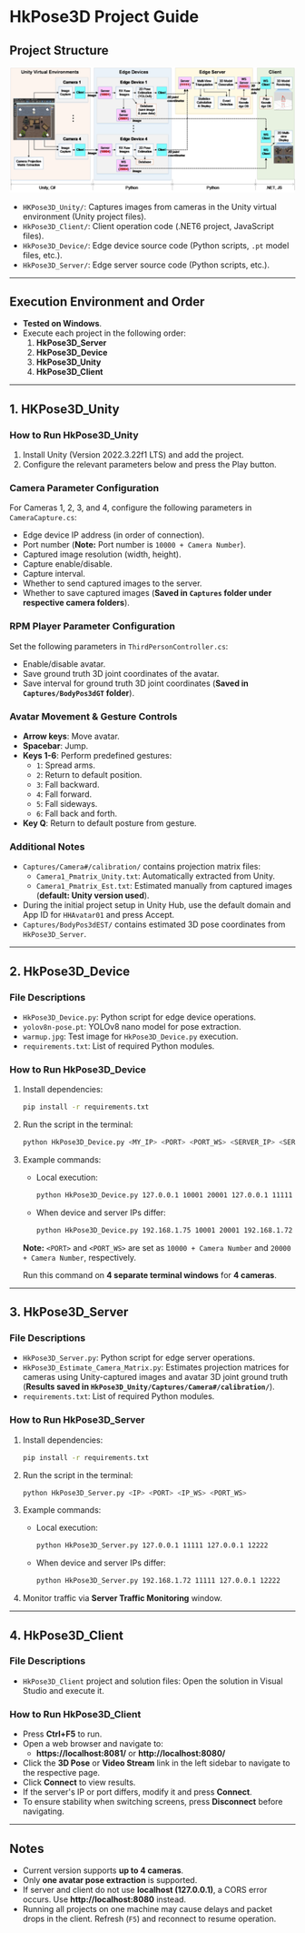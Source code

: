 # HkPose3D Project Guide

## Project Structure

![Project Architecture](./images/structure.png)

- `HKPose3D_Unity/`: Captures images from cameras in the Unity virtual environment (Unity project files).
- `HkPose3D_Client/`: Client operation code (.NET6 project, JavaScript files).
- `HkPose3D_Device/`: Edge device source code (Python scripts, `.pt` model files, etc.).
- `HkPose3D_Server/`: Edge server source code (Python scripts, etc.).

---

## Execution Environment and Order
- **Tested on Windows**.
- Execute each project in the following order:
  1. **HkPose3D_Server**
  2. **HkPose3D_Device**
  3. **HkPose3D_Unity**
  4. **HkPose3D_Client**

---

## 1. HKPose3D_Unity  

### How to Run HkPose3D_Unity
1. Install Unity (Version 2022.3.22f1 LTS) and add the project.
2. Configure the relevant parameters below and press the Play button.

### Camera Parameter Configuration
For Cameras 1, 2, 3, and 4, configure the following parameters in `CameraCapture.cs`:
- Edge device IP address (in order of connection).
- Port number (**Note:** Port number is `10000 + Camera Number`).
- Captured image resolution (width, height).
- Capture enable/disable.
- Capture interval.
- Whether to send captured images to the server.
- Whether to save captured images (**Saved in `Captures` folder under respective camera folders**).

### RPM Player Parameter Configuration
Set the following parameters in `ThirdPersonController.cs`:
- Enable/disable avatar.
- Save ground truth 3D joint coordinates of the avatar.
- Save interval for ground truth 3D joint coordinates (**Saved in `Captures/BodyPos3dGT` folder**).

### Avatar Movement & Gesture Controls
- **Arrow keys**: Move avatar.
- **Spacebar**: Jump.
- **Keys 1-6**: Perform predefined gestures:
  - `1`: Spread arms.
  - `2`: Return to default position.
  - `3`: Fall backward.
  - `4`: Fall forward.
  - `5`: Fall sideways.
  - `6`: Fall back and forth.
- **Key Q**: Return to default posture from gesture.

### Additional Notes
- `Captures/Camera#/calibration/` contains projection matrix files:
  - `Camera1_Pmatrix_Unity.txt`: Automatically extracted from Unity.
  - `Camera1_Pmatrix_Est.txt`: Estimated manually from captured images (**default: Unity version used**).
- During the initial project setup in Unity Hub, use the default domain and App ID for `HHAvatar01` and press Accept.
- `Captures/BodyPos3dEST/` contains estimated 3D pose coordinates from `HkPose3D_Server`.

---

## 2. HkPose3D_Device  

### File Descriptions
- `HkPose3D_Device.py`: Python script for edge device operations.
- `yolov8n-pose.pt`: YOLOv8 nano model for pose extraction.
- `warmup.jpg`: Test image for `HkPose3D_Device.py` execution.
- `requirements.txt`: List of required Python modules.

### How to Run HkPose3D_Device
1. Install dependencies:
   ```sh
   pip install -r requirements.txt
   ```
2. Run the script in the terminal:
   ```sh
   python HkPose3D_Device.py <MY_IP> <PORT> <PORT_WS> <SERVER_IP> <SERVER_PORT>
   ```
3. Example commands:
   - Local execution:
     ```sh
     python HkPose3D_Device.py 127.0.0.1 10001 20001 127.0.0.1 11111
     ```
   - When device and server IPs differ:
     ```sh
     python HkPose3D_Device.py 192.168.1.75 10001 20001 192.168.1.72 11111
     ```

   **Note:** `<PORT>` and `<PORT_WS>` are set as `10000 + Camera Number` and `20000 + Camera Number`, respectively.

   Run this command on **4 separate terminal windows** for **4 cameras**.

---

## 3. HkPose3D_Server  

### File Descriptions
- `HkPose3D_Server.py`: Python script for edge server operations.
- `HkPose3D_Estimate_Camera_Matrix.py`: Estimates projection matrices for cameras using Unity-captured images and avatar 3D joint ground truth (**Results saved in `HkPose3D_Unity/Captures/Camera#/calibration/`**).
- `requirements.txt`: List of required Python modules.

### How to Run HkPose3D_Server
1. Install dependencies:
   ```sh
   pip install -r requirements.txt
   ```
2. Run the script in the terminal:
   ```sh
   python HkPose3D_Server.py <IP> <PORT> <IP_WS> <PORT_WS>
   ```
3. Example commands:
   - Local execution:
     ```sh
     python HkPose3D_Server.py 127.0.0.1 11111 127.0.0.1 12222
     ```
   - When device and server IPs differ:
     ```sh
     python HkPose3D_Server.py 192.168.1.72 11111 127.0.0.1 12222
     ```

4. Monitor traffic via **Server Traffic Monitoring** window.

---

## 4. HkPose3D_Client

### File Descriptions
- `HkPose3D_Client` project and solution files: Open the solution in Visual Studio and execute it.

### How to Run HkPose3D_Client
- Press **Ctrl+F5** to run.
- Open a web browser and navigate to:
  - **https://localhost:8081/** or **http://localhost:8080/**
- Click the **3D Pose** or **Video Stream** link in the left sidebar to navigate to the respective page.
- Click **Connect** to view results.
- If the server's IP or port differs, modify it and press **Connect**.
- To ensure stability when switching screens, press **Disconnect** before navigating.

---

## Notes
- Current version supports **up to 4 cameras**.
- Only **one avatar pose extraction** is supported.
- If server and client do not use **localhost (127.0.0.1)**, a CORS error occurs. Use **http://localhost:8080** instead.
- Running all projects on one machine may cause delays and packet drops in the client. Refresh (`F5`) and reconnect to resume operation.
